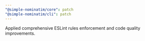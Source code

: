 ```yaml
---
"@simple-nominatim/core": patch
"@simple-nominatim/cli": patch
---
```


Applied comprehensive ESLint rules enforcement and code quality improvements.
